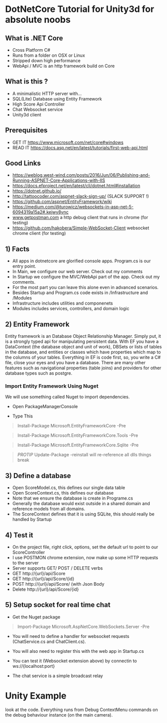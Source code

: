 # DotNetCore Tutorial for Unity3d for absolute noobs


## What is .NET Core
- Cross Platform C#
- Runs from a folder on OSX or Linux
- Stripped down high performance
- WebApi / MVC is an http framework build on Core

## What is this ?
- A minimalistic HTTP server with...
- SQL(Lite) Database using Entity Framework
- High Score Api Controller
- Chat Websocket service
- Unity3d client

## Prerequisites 
- GET IT https://www.microsoft.com/net/core#windows
- READ IT https://docs.asp.net/en/latest/tutorials/first-web-api.html

## Good Links
- https://weblog.west-wind.com/posts/2016/Jun/06/Publishing-and-Running-ASPNET-Core-Applications-with-IIS
- https://docs.efproject.net/en/latest/cli/dotnet.html#installation
- https://dotnet.github.io/
- http://tattoocoder.com/aspnet-slack-sign-up/ (SLACK SUPPORT !)
- https://github.com/aspnet/EntityFramework/wiki
- https://medium.com/@turowicz/websockets-in-asp-net-5-6094319a15a2#.kejwy8ync
- www.getpostman.com a http debug client that runs in chrome (for testing)
- https://github.com/hakobera/Simple-WebSocket-Client websocket chrome client (for testing)

## 1) Facts
- All apps in dotnetcore are glorified console apps. Program.cs is our entry point.
- In Main, we configure our web server. Check out my comments
- In Startup we configure the MVC/WebApi part of the app. Check out my comments.
- For the most part you can leave this alone even in advanced scenarios.
- Besides Startup and Program.cs code exists in /Infrastructure and /Modules
 - Infrastructure includes utilities and componenets
 - Modules includes services, controllers, and domain logic

## 2) Entity Framework
Entity framework is an Database Object Relationship Manager. Simply put, it is a strongly typed api for manipulating persistent data. With EF you have a DataContext (the database object and unit of work), DBSets or lists of tables in the database, and entities or classes which have properties which map to the columns of your tables. Everything in EF is code first, so, you write a C# file, close your eyes and you have a database. There are many other features such as navigational properties (table joins) and providers for other database types such as postgre.


### Import Entity Framework Using Nuget

We will use something called Nuget to import dependencies. 

- Open PackageManagerConsole

- Type This

> Install-Package Microsoft.EntityFrameworkCore -Pre

> Install-Package Microsoft.EntityFrameworkCore.Tools -Pre

> Install-Package Microsoft.EntityFrameworkCore.Sqlite -Pre

> *PROTIP* Update-Package -reinstall will re-reference all dlls things break

## 3) Define a database

- Open ScoreModel.cs, this defines our single data table
- Open ScoreContext.cs, this defines our database
- Note that we ensure the database is create in Programe.cs
- Generally the database would exist outside in a shared domain and reference models from all domains.
- The ScoreContext defines that it is using SQLite, this should really be handled by Startup

## 4) Test it

- On the project file, right click, options, set the default url to point to our ScoreController
- I use POSTMON chrome extension, now make up some HTTP requests to the server
- Server supports GET/ POST / DELETE verbs
- GET http://{url}/api/Score
- GET http://{url}/api/Score/{id}
- POST http://{url}/api/Score/ (with Json Body
- Delete http://{url}/api/Score/{id}

## 5) Setup socket for real time chat

- Get the Nuget package

> Import-Package Microsoft.AspNetCore.WebSockets.Server -Pre

- You will need to define a handler for websocket requests (ChatService.cs and ChatClient.cs).

- You will also need to register this with the web app in Startup.cs

- You can test it (Websocket extension above) by connectin to ws://{localhost:port}

- The chat service is a simple broadcast relay


# Unity Example

look at the code. Everything runs from Debug ContextMenu commands on the debug behaviour instance (on the main camera).




